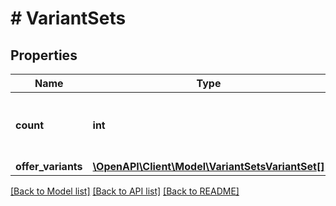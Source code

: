# # VariantSets

## Properties

Name | Type | Description | Notes
------------ | ------------- | ------------- | -------------
**count** | **int** | Total number of variant sets matching the query. | [optional] 
**offer_variants** | [**\OpenAPI\Client\Model\VariantSetsVariantSet[]**](VariantSetsVariantSet.md) |  | [optional] 

[[Back to Model list]](../../README.md#documentation-for-models) [[Back to API list]](../../README.md#documentation-for-api-endpoints) [[Back to README]](../../README.md)


